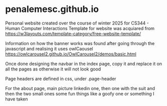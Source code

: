 # penalemesc.github.io
Personal website created over the course of winter 2025 for CS344 - Human Computer Interactions 
Template for website was acquiared from https://w3layouts.com/template-category/free-website-template/

Information on how the banner works was found after going through the javascript and realising it uses owlCaousel
https://owlcarousel2.github.io/OwlCarousel2/demos/basic.html 

Once done designing the navbar in the index page, copy it and replace it on all the pages as otherwise it will not look good

Page headers are defined in css, under .page-header

For the about page, main picture linkedin one, then one with the suit and then the two small ones some fun things like 
a goofy one or something I have taken